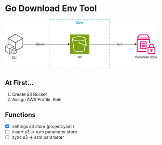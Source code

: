 # Go Download Env Tool

![arch](./public/architecture.png)

## At First...

1. Create S3 Bucket
2. Assign AWS Profile, Role

## Functions

- [x] settings s3 store (project.yaml)
- [ ] insert s3 -> ssm parameter store
- [ ] sync s3 -> ssm parameter
